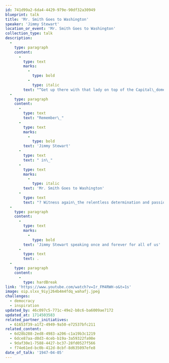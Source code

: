 ```yaml
---
id: 741d99a2-6da4-4429-979e-90df32a30949
blueprint: talk
title: 'Mr. Smith Goes to Washington'
speaker: 'Jimmy Stewart'
location_or_event: 'Mr. Smith Goes to Washington'
collection_type: talk
description:
  -
    type: paragraph
    content:
      -
        type: text
        marks:
          -
            type: bold
          -
            type: italic
        text: "“Get up there with that lady on top of the Capital\_dome,\_that lady that stands for\_liberty! Take a look at this country through her.”"
  -
    type: paragraph
    content:
      -
        type: text
        text: "Remember\_"
      -
        type: text
        marks:
          -
            type: bold
        text: 'Jimmy Stewart'
      -
        type: text
        text: " in\_"
      -
        type: text
        marks:
          -
            type: italic
        text: 'Mr. Smith Goes to Washington'
      -
        type: text
        text: "? Witness again\_the relentless determination and passion with which he fought \_– \_right up to the last syllable of his voice \_– \_for freedom and\_democracy.\_"
  -
    type: paragraph
    content:
      -
        type: text
        marks:
          -
            type: bold
        text: 'Jimmy Stewart speaking once and forever for all of us'
      -
        type: text
        text: .
  -
    type: paragraph
    content:
      -
        type: hardBreak
link: 'https://www.youtube.com/watch?v=Ir_FM4RWH-o&t=1s'
image: oip.slxx_9iyj264b4m4fdq_wahafj.jpeg
challenges:
  - democracy
  - inspiration
updated_by: 46c097c5-771c-49e2-b8c6-ba6009ae7172
updated_at: 1714503583
related_partner_initiatives:
  - 61653f39-a1f2-4949-9a50-e72537bfc211
related_content:
  - 6d28b288-2ed8-4983-a206-c1a19b3c1219
  - 6dce87aa-d0d3-4ceb-b19a-3a59322fa98e
  - 9daf30e1-7588-4427-bc37-28fd0527f566
  - f74e61ed-bc0b-412d-8cbf-8d635097efe8
date_of_talk: '1947-04-05'
---
```

